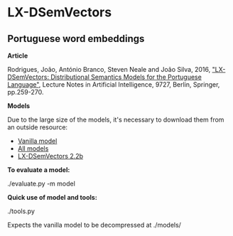 # LX-DSemVectors

## Portuguese word embeddings

**Article**

Rodrigues, João, António Branco, Steven Neale and João Silva, 2016, ["LX-DSemVectors: Distributional Semantics Models for the Portuguese Language"](http://www.di.fc.ul.pt/~ahb/pubs/2016RodriguesBrancoNealeSilva.pdf), Lecture Notes in Artificial Intelligence, 9727, Berlin, Springer, pp.259-270.

**Models**

Due to the large size of the models, it's necessary to download them from an outside resource:

* [Vanilla model](http://lxcenter.di.fc.ul.pt/datasets/models/vanilla.tar.gz)
* [All models](http://lxcenter.di.fc.ul.pt/datasets/models/)
* [LX-DSemVectors 2.2b](http://lxcenter.di.fc.ul.pt/datasets/models/2.2b/)


**To evaluate a model:**

./evaluate.py -m model 

**Quick use of model and tools:**

./tools.py

Expects the vanilla model to be decompressed at ./models/
